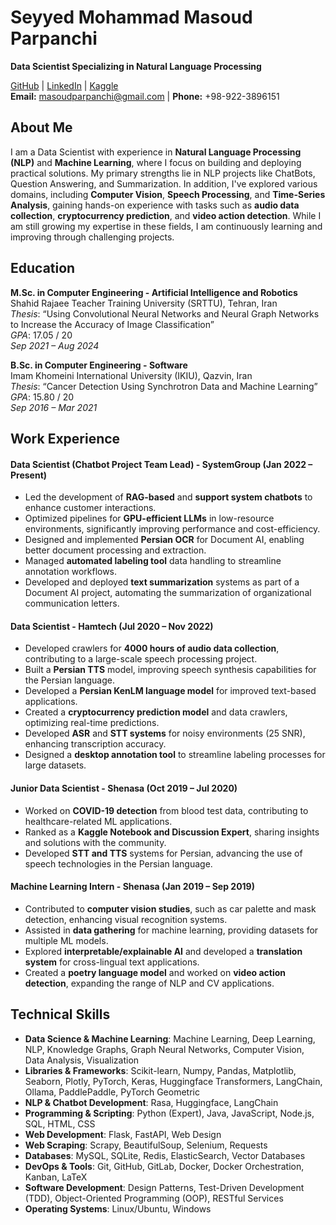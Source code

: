 # Seyyed Mohammad Masoud Parpanchi  
**Data Scientist Specializing in Natural Language Processing**

[GitHub](https://github.com/masoudMZB) | [LinkedIn](https://www.linkedin.com/in/masoud-parpanchi/) | [Kaggle](https://www.kaggle.com/masoudmzb)  
**Email:** masoudparpanchi@gmail.com | **Phone:** +98-922-3896151

## About Me

I am a Data Scientist with experience in **Natural Language Processing (NLP)** and **Machine Learning**, where I focus on building and deploying practical solutions. My primary strengths lie in NLP projects like ChatBots, Question Answering, and Summarization. In addition, I've explored various domains, including **Computer Vision**, **Speech Processing**, and **Time-Series Analysis**, gaining hands-on experience with tasks such as **audio data collection**, **cryptocurrency prediction**, and **video action detection**. While I am still growing my expertise in these fields, I am continuously learning and improving through challenging projects.

## Education

**M.Sc. in Computer Engineering - Artificial Intelligence and Robotics**  
Shahid Rajaee Teacher Training University (SRTTU), Tehran, Iran  
*Thesis*: “Using Convolutional Neural Networks and Neural Graph Networks to Increase the Accuracy of Image Classification”  
*GPA*: 17.05 / 20  
*Sep 2021 – Aug 2024*

**B.Sc. in Computer Engineering - Software**  
Imam Khomeini International University (IKIU), Qazvin, Iran  
*Thesis*: “Cancer Detection Using Synchrotron Data and Machine Learning”  
*GPA*: 15.80 / 20  
*Sep 2016 – Mar 2021*


## Work Experience

#### **Data Scientist (Chatbot Project Team Lead) - SystemGroup** (Jan 2022 – Present)  
  - Led the development of **RAG-based** and **support system chatbots** to enhance customer interactions.  
  - Optimized pipelines for **GPU-efficient LLMs** in low-resource environments, significantly improving performance and cost-efficiency.  
  - Designed and implemented **Persian OCR** for Document AI, enabling better document processing and extraction.  
  - Managed **automated labeling tool** data handling to streamline annotation workflows.  
  - Developed and deployed **text summarization** systems as part of a Document AI project, automating the summarization of organizational communication letters.

#### **Data Scientist - Hamtech** (Jul 2020 – Nov 2022)  
  - Developed crawlers for **4000 hours of audio data collection**, contributing to a large-scale speech processing project.  
  - Built a **Persian TTS** model, improving speech synthesis capabilities for the Persian language.  
  - Developed a **Persian KenLM language model** for improved text-based applications.  
  - Created a **cryptocurrency prediction model** and data crawlers, optimizing real-time predictions.  
  - Developed **ASR** and **STT systems** for noisy environments (25 SNR), enhancing transcription accuracy.  
  - Designed a **desktop annotation tool** to streamline labeling processes for large datasets.

#### **Junior Data Scientist - Shenasa** (Oct 2019 – Jul 2020)  
  - Worked on **COVID-19 detection** from blood test data, contributing to healthcare-related ML applications.  
  - Ranked as a **Kaggle Notebook and Discussion Expert**, sharing insights and solutions with the community.  
  - Developed **STT and TTS** systems for Persian, advancing the use of speech technologies in the Persian language.

#### **Machine Learning Intern - Shenasa** (Jan 2019 – Sep 2019)  
  - Contributed to **computer vision studies**, such as car palette and mask detection, enhancing visual recognition systems.  
  - Assisted in **data gathering** for machine learning, providing datasets for multiple ML models.  
  - Explored **interpretable/explainable AI** and developed a **translation system** for cross-lingual text applications.  
  - Created a **poetry language model** and worked on **video action detection**, expanding the range of NLP and CV applications.





## Technical Skills

- **Data Science & Machine Learning**: Machine Learning, Deep Learning, NLP, Knowledge Graphs, Graph Neural Networks, Computer Vision, Data Analysis, Visualization
- **Libraries & Frameworks**: Scikit-learn, Numpy, Pandas, Matplotlib, Seaborn, Plotly, PyTorch, Keras, Huggingface Transformers, LangChain, Ollama, PaddlePaddle, PyTorch Geometric
- **NLP & Chatbot Development**: Rasa, Huggingface, LangChain
- **Programming & Scripting**: Python (Expert), Java, JavaScript, Node.js, SQL, HTML, CSS
- **Web Development**: Flask, FastAPI, Web Design
- **Web Scraping**: Scrapy, BeautifulSoup, Selenium, Requests
- **Databases**: MySQL, SQLite, Redis, ElasticSearch, Vector Databases
- **DevOps & Tools**: Git, GitHub, GitLab, Docker, Docker Orchestration, Kanban, LaTeX
- **Software Development**: Design Patterns, Test-Driven Development (TDD), Object-Oriented Programming (OOP), RESTful Services
- **Operating Systems**: Linux/Ubuntu, Windows


